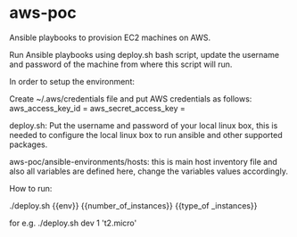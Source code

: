 # aws-poc

Ansible playbooks to provision EC2 machines on AWS.

Run Ansible playbooks using deploy.sh bash script, update the username and password of the machine from where this script will run.

In order to setup the environment:

Create ~/.aws/credentials file and put AWS credentials as follows:
aws_access_key_id = 
aws_secret_access_key = 


deploy.sh: Put the username and password of your local linux box, this is needed to configure the local linux box to run ansible and other supported packages.

aws-poc/ansible-environments/hosts: this is main host inventory file and also all variables are defined here, change the variables values accordingly.


How to run:

./deploy.sh {{env}} {{number_of_instances}} {{type_of _instances}}

for e.g.
./deploy.sh dev 1 't2.micro'
